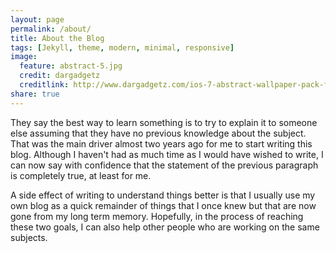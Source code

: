 ```yaml
---
layout: page
permalink: /about/
title: About the Blog
tags: [Jekyll, theme, modern, minimal, responsive]
image:
  feature: abstract-5.jpg
  credit: dargadgetz
  creditlink: http://www.dargadgetz.com/ios-7-abstract-wallpaper-pack-for-iphone-5-and-ipod-touch-retina/
share: true
---
```


They say the best way to learn something is to try to explain it to someone else
assuming that they have no previous knowledge about the subject.
That was the main driver almost two years ago for me to start writing this
blog.
Although I haven't had as much time as I would have wished to write, I can now
say with confidence that the statement of the previous paragraph is completely
true, at least for me.

A side effect of writing to understand things better is that I usually use my
own blog as a quick remainder of things that I once knew but that are now gone
from my long term memory.
Hopefully, in the process of reaching these two goals, I can also help other
people who are working on the same subjects.
